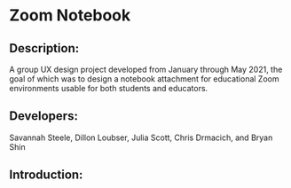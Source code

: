 <h1>Zoom Notebook </h1>
<h2>Description:</h2>
A group UX design project developed from January through May 2021, the goal of which was to design a notebook attachment for educational Zoom environments usable for both students and educators.
<h2>Developers:</h2>
Savannah Steele, Dillon Loubser, Julia Scott, Chris Drmacich, and Bryan Shin

<h2>Introduction:</h2>
